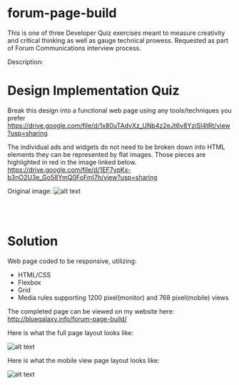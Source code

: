 # forum-page-build

This is one of three Developer Quiz exercises meant to measure creativity and critical thinking as well as gauge technical prowess. Requested as part of Forum Communications interview process.

Description:

# Design Implementation Quiz

Break this design into a functional web page using any tools/techniques you prefer<br>
https://drive.google.com/file/d/1x80uTAdvXz_UNb4z2eJt6v8YziSI4tRt/view?usp=sharing

The individual ads and widgets do not need to be broken down into HTML elements they can be represented by flat images. Those pieces are highlighted in red in the image linked below.<br>
https://drive.google.com/file/d/1EF7ypKx-b3nO2U3e_Go58YmQ0FoFmI7h/view?usp=sharing

Original image:
![alt text](http://bluegalaxy.info/forum-page-build/images/original-images.jpg)

<br><br>

# Solution

Web page coded to be responsive, utilizing:
* HTML/CSS
* Flexbox
* Grid
* Media rules supporting 1200 pixel(monitor) and 768 pixel(mobile) views

The completed page can be viewed on my website here:<BR>
http://bluegalaxy.info/forum-page-build/

Here is what the full page layout looks like:

![alt text](http://bluegalaxy.info/forum-page-build/images/full-screen-build.jpg)

Here is what the mobile view page layout looks like:

![alt text](http://bluegalaxy.info/forum-page-build/images/mobile-view.jpg)


